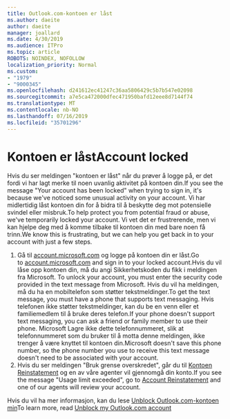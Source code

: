 ```yaml
---
title: Outlook.com-kontoen er låst
ms.author: daeite
author: daeite
manager: joallard
ms.date: 4/30/2019
ms.audience: ITPro
ms.topic: article
ROBOTS: NOINDEX, NOFOLLOW
localization_priority: Normal
ms.custom:
- "1979"
- "9000345"
ms.openlocfilehash: d241612ec41247c36aa5806429c5b7b547e02098
ms.sourcegitcommit: a7e5ca472000dfec471950bafd12eee8d7144f74
ms.translationtype: MT
ms.contentlocale: nb-NO
ms.lasthandoff: 07/16/2019
ms.locfileid: "35701296"
---
```

# <a name="account-locked"></a><span data-ttu-id="18989-102">Kontoen er låst</span><span class="sxs-lookup"><span data-stu-id="18989-102">Account locked</span></span>

<span data-ttu-id="18989-103">Hvis du ser meldingen "kontoen er låst" når du prøver å logge på, er det fordi vi har lagt merke til noen uvanlig aktivitet på kontoen din.</span><span class="sxs-lookup"><span data-stu-id="18989-103">If you see the message "Your account has been locked" when trying to sign in, it's because we've noticed some unusual activity on your account.</span></span> <span data-ttu-id="18989-104">Vi har midlertidig låst kontoen din for å bidra til å beskytte deg mot potensielle svindel eller misbruk.</span><span class="sxs-lookup"><span data-stu-id="18989-104">To help protect you from potential fraud or abuse, we've temporarily locked your account.</span></span> <span data-ttu-id="18989-105">Vi vet det er frustrerende, men vi kan hjelpe deg med å komme tilbake til kontoen din med bare noen få trinn.</span><span class="sxs-lookup"><span data-stu-id="18989-105">We know this is frustrating, but we can help you get back in to your account with just a few steps.</span></span>

1. <span data-ttu-id="18989-106">Gå til [account.microsoft.com](https://go.microsoft.com/fwlink/?linkid=2090484) og logge på kontoen din er låst.</span><span class="sxs-lookup"><span data-stu-id="18989-106">Go to [account.microsoft.com](https://go.microsoft.com/fwlink/?linkid=2090484) and sign in to your locked account.</span></span><span data-ttu-id="18989-107">Hvis du vil låse opp kontoen din, må du angi Sikkerhetskoden du fikk i meldingen fra Microsoft.</span><span class="sxs-lookup"><span data-stu-id="18989-107"> To unlock your account, you must enter the security code provided in the text message from Microsoft.</span></span> <span data-ttu-id="18989-108">Hvis du vil ha meldingen, må du ha en mobiltelefon som støtter tekstmeldinger.</span><span class="sxs-lookup"><span data-stu-id="18989-108">To get the text message, you must have a phone that supports text messaging.</span></span> <span data-ttu-id="18989-109">Hvis telefonen ikke støtter tekstmeldinger, kan du be en venn eller et familiemedlem til å bruke deres telefon.</span><span class="sxs-lookup"><span data-stu-id="18989-109">If your phone doesn't support text messaging, you can ask a friend or family member to use their phone.</span></span> <span data-ttu-id="18989-110">Microsoft Lagre ikke dette telefonnummeret, slik at telefonnummeret som du bruker til å motta denne meldingen, ikke trenger å være knyttet til kontoen din.</span><span class="sxs-lookup"><span data-stu-id="18989-110">Microsoft doesn't save this phone number, so the phone number you use to receive this text message doesn't need to be associated with your account.</span></span>
2. <span data-ttu-id="18989-111">Hvis du ser meldingen "Bruk grense overskredet", går du til [Kontoen Reinstatement](https://go.microsoft.com/fwlink/?linkid=2090483) og en av våre agenter vil gjennomgå din konto.</span><span class="sxs-lookup"><span data-stu-id="18989-111">If you see the message "Usage limit exceeded", go to [Account Reinstatement](https://go.microsoft.com/fwlink/?linkid=2090483) and one of our agents will review your account.</span></span>

<span data-ttu-id="18989-112">Hvis du vil ha mer informasjon, kan du lese [Unblock Outlook.com-kontoen min](https://support.office.com/article/f4ad2701-d166-4d8b-8a6a-9af2a1f8a4c4?wt.mc_id=Office_Outlook_com_Alchemy)</span><span class="sxs-lookup"><span data-stu-id="18989-112">To learn more, read [Unblock my Outlook.com account](https://support.office.com/article/f4ad2701-d166-4d8b-8a6a-9af2a1f8a4c4?wt.mc_id=Office_Outlook_com_Alchemy)</span></span> 